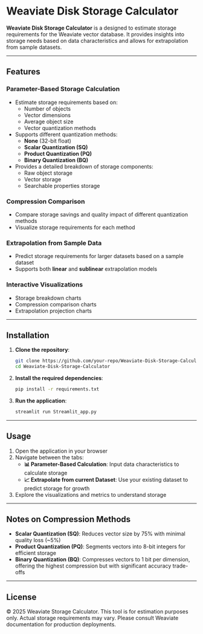 # Weaviate Disk Storage Calculator

**Weaviate Disk Storage Calculator** is a designed to estimate storage requirements for the Weaviate vector database. It provides insights into storage needs based on data characteristics and allows for extrapolation from sample datasets.

---

## Features

### Parameter-Based Storage Calculation
- Estimate storage requirements based on:
  - Number of objects
  - Vector dimensions
  - Average object size
  - Vector quantization methods
- Supports different quantization methods:
  - **None** (32-bit float)
  - **Scalar Quantization (SQ)**
  - **Product Quantization (PQ)**
  - **Binary Quantization (BQ)**
- Provides a detailed breakdown of storage components:
  - Raw object storage
  - Vector storage
  - Searchable properties storage

### Compression Comparison
- Compare storage savings and quality impact of different quantization methods
- Visualize storage requirements for each method

### Extrapolation from Sample Data
- Predict storage requirements for larger datasets based on a sample dataset
- Supports both **linear** and **sublinear** extrapolation models

### Interactive Visualizations
- Storage breakdown charts
- Compression comparison charts
- Extrapolation projection charts

---

## Installation

1. **Clone the repository**:
   ```bash
   git clone https://github.com/your-repo/Weaviate-Disk-Storage-Calculator.git
   cd Weaviate-Disk-Storage-Calculator
   ```

2. **Install the required dependencies**:
   ```bash
   pip install -r requirements.txt
   ```

3. **Run the application**:
   ```bash
   streamlit run Streamlit_app.py
   ```

---

## Usage

1. Open the application in your browser
2. Navigate between the tabs:
   - **📊 Parameter-Based Calculation**: Input data characteristics to calculate storage
   - **📈 Extrapolate from current Dataset**: Use your existing dataset to predict storage for growth
3. Explore the visualizations and metrics to understand storage

---

## Notes on Compression Methods

- **Scalar Quantization (SQ)**: Reduces vector size by 75% with minimal quality loss (~5%)
- **Product Quantization (PQ)**: Segments vectors into 8-bit integers for efficient storage
- **Binary Quantization (BQ)**: Compresses vectors to 1 bit per dimension, offering the highest compression but with significant accuracy trade-offs

---

## License

© 2025 Weaviate Storage Calculator. This tool is for estimation purposes only. Actual storage requirements may vary. Please consult Weaviate documentation for production deployments.
